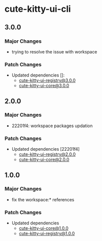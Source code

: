 # cute-kitty-ui-cli

## 3.0.0

### Major Changes

- trying to resolve the issue with workspace

### Patch Changes

- Updated dependencies []:
  - cute-kitty-ui-registry@3.0.0
  - cute-kitty-ui-core@3.0.0

## 2.0.0

### Major Changes

- 22201f4: workspace packages updation

### Patch Changes

- Updated dependencies [22201f4]
  - cute-kitty-ui-registry@2.0.0
  - cute-kitty-ui-core@2.0.0

## 1.0.0

### Major Changes

- fix the workspace:\* references

### Patch Changes

- Updated dependencies
  - cute-kitty-ui-core@1.0.0
  - cute-kitty-ui-registry@1.0.0
